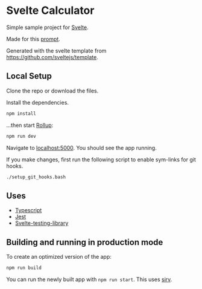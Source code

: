# Svelte Calculator

Simple sample project for [Svelte](https://svelte.dev).

Made for this [prompt](https://www.freecodecamp.org/learn/front-end-libraries/front-end-libraries-projects/build-a-javascript-calculator).

Generated with the svelte template from https://github.com/sveltejs/template.

## Local Setup

Clone the repo or download the files.

Install the dependencies.

```bash
npm install
```

...then start [Rollup](https://rollupjs.org):

```bash
npm run dev
```

Navigate to [localhost:5000](http://localhost:5000). You should see the app running.

If you make changes, first run the following script to enable sym-links for git hooks.

```bash
./setup_git_hooks.bash
```

## Uses

- [Typescript](https://github.com/microsoft/TypeScript)
- [Jest](https://github.com/facebook/jest)
- [Svelte-testing-library](https://github.com/testing-library/svelte-testing-library)

## Building and running in production mode

To create an optimized version of the app:

```bash
npm run build
```

You can run the newly built app with `npm run start`. This uses [sirv](https://github.com/lukeed/sirv).
